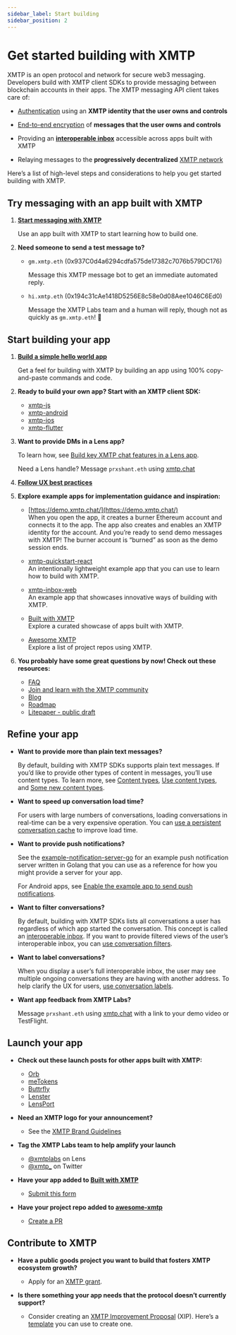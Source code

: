 ```yaml
---
sidebar_label: Start building
sidebar_position: 2
---
```


# Get started building with XMTP

XMTP is an open protocol and network for secure web3 messaging. Developers build with XMTP client SDKs to provide messaging between blockchain accounts in their apps. The XMTP messaging API client takes care of:

- [Authentication](account-signatures) using an **XMTP identity that the user owns and controls**

- [End-to-end encryption](invitation-and-message-encryption) of **messages that the user owns and controls**

- Providing an **[interoperable inbox](interoperable-inbox)** accessible across apps built with XMTP

- Relaying messages to the **progressively decentralized** [XMTP network](architectural-overview#network-layer)

Here’s a list of high-level steps and considerations to help you get started building with XMTP.


## Try messaging with an app built with XMTP

1. [**Start messaging with XMTP**](/docs/client-sdk/javascript/tutorials/start-messaging)
    
    Use an app built with XMTP to start learning how to build one.
    
2. **Need someone to send a test message to?**
    - `gm.xmtp.eth` (0x937C0d4a6294cdfa575de17382c7076b579DC176)  
    
        Message this XMTP message bot to get an immediate automated reply. 
        
    - `hi.xmtp.eth` (0x194c31cAe1418D5256E8c58e0d08Aee1046C6Ed0)  
    
        Message the XMTP Labs team and a human will reply, though not as quickly as `gm.xmtp.eth`! 🤖
        

## Start building your app

1. [**Build a simple hello world app**](/docs/client-sdk/javascript/tutorials/build-an-xmtp-hello-world-app)
    
    Get a feel for building with XMTP by building an app using 100% copy-and-paste commands and code.
    
2. **Ready to build your own app? Start with an XMTP client SDK:**

    - [xmtp-js](https://github.com/xmtp/xmtp-js)
    - [xmtp-android](https://github.com/xmtp/xmtp-android)
    - [xmtp-ios](https://github.com/xmtp/xmtp-ios)
    - [xmtp-flutter](https://github.com/xmtp/xmtp-flutter)

3. **Want to provide DMs in a Lens app?**

    To learn how, see [Build key XMTP chat features in a Lens app](/docs/client-sdk/javascript/tutorials/build-key-xmtp-chat-features-in-a-lens-app).
    
    Need a Lens handle? Message `prxshant.eth` using [xmtp.chat](https://xmtp.chat/)
    
4. [**Follow UX best practices**](ux-best-practices)

5. **Explore example apps for implementation guidance and inspiration:**

    - [https://demo.xmtp.chat/](https://demo.xmtp.chat/)  
    When you open the app, it creates a burner Ethereum account and connects it to the app. The app also creates and enables an XMTP identity for the account. And you’re ready to send demo messages with XMTP! The burner account is “burned” as soon as the demo session ends.
        
    - [xmtp-quickstart-react](https://github.com/xmtp/xmtp-quickstart-react)  
    An intentionally lightweight example app that you can use to learn how to build with XMTP.
        
    - [xmtp-inbox-web](https://github.com/xmtp-labs/xmtp-inbox-web)  
    An example app that showcases innovative ways of building with XMTP.
        
    - [Built with XMTP](/built-with-xmtp/)  
    Explore a curated showcase of apps built with XMTP.
        
    - [Awesome XMTP](https://github.com/xmtp/awesome-xmtp)  
    Explore a list of project repos using XMTP.
        
6. **You probably have some great questions by now! Check out these resources:**

    - [FAQ](faq)
    - [Join and learn with the XMTP community](/community)
    - [Blog](/blog)
    - [Roadmap](/vision/roadmap)
    - [Litepaper - public draft](/vision/litepaper)


## Refine your app

- **Want to provide more than plain text messages?**  

  By default, building with XMTP SDKs supports plain text messages. If you’d like to provide other types of content in messages, you’ll use content types. To learn more, see [Content types](content-types), [Use content types](/docs/client-sdk/javascript/tutorials/use-content-types), and [Some new content types](/blog/attachments-and-remote-attachments).
    
- **Want to speed up conversation load time?**  

  For users with large numbers of conversations, loading conversations in real-time can be a very expensive operation. You can [use a persistent conversation cache](/docs/client-sdk/javascript/tutorials/use-a-persistent-conversation-cache) to improve load time.
    
- **Want to provide push notifications?**  

  See the [example-notification-server-go](https://github.com/xmtp/example-notification-server-go) for an example push notification server written in Golang that you can use as a reference for how you might provide a server for your app.  

    For Android apps, see [Enable the example app to send push notifications](https://github.com/xmtp/xmtp-android/blob/main/library/src/main/java/org/xmtp/android/library/push/README.md).
    
- **Want to filter conversations?**  

  By default, building with XMTP SDKs lists all conversations a user has regardless of which app started the conversation. This concept is called an [interoperable inbox](interoperable-inbox). If you want to provide filtered views of the user’s interoperable inbox, you can [use conversation filters](/docs/client-sdk/javascript/tutorials/filter-conversations).
    
- **Want to label conversations?**  

  When you display a user’s full interoperable inbox, the user may see multiple ongoing conversations they are having with another address. To help clarify the UX for users, [use conversation labels](/docs/client-sdk/javascript/tutorials/label-conversations).
    
- **Want app feedback from XMTP Labs?**  

  Message `prxshant.eth` using [xmtp.chat](https://xmtp.chat/) with a link to your demo video or TestFlight.


## Launch your app

- **Check out these launch posts for other apps built with XMTP:**

    - [Orb](https://twitter.com/orbapp_/status/1618659601154715649?s=20)
    - [meTokens](https://twitter.com/meTokens/status/1597983759462436870?s=20&t=wHy9mBrNR5ri146CbhCMUw)
    - [Buttrfly](https://twitter.com/0xMoe_/status/1603126849852563456?s=20&t=wHy9mBrNR5ri146CbhCMUw)
    - [Lenster](https://twitter.com/lensterxyz/status/1588203593257009152?s=20&t=wHy9mBrNR5ri146CbhCMUw)
    - [LensPort](https://twitter.com/lensport_io/status/1602370688139939841?s=20&t=wHy9mBrNR5ri146CbhCMUw)

- **Need an XMTP logo for your announcement?**  

  - See the [XMTP Brand Guidelines](https://github.com/xmtp/brand)
    
- **Tag the XMTP Labs team to help amplify your launch**

  - [@xmtplabs](https://lenster.xyz/u/xmtplabs) on Lens
  - [@xmtp_](https://twitter.com/xmtp_) on Twitter
    
- **Have your app added to [Built with XMTP](https://xmtp.org/built-with-xmtp)**  

  - [Submit this form](https://forms.gle/p1VgVtkoGfHXANXt5)
    
- **Have your project repo added to [awesome-xmtp](https://github.com/xmtp/awesome-xmtp)**  

  - [Create a PR](https://github.com/xmtp/awesome-xmtp)
    

## Contribute to XMTP

- **Have a public goods project you want to build that fosters XMTP ecosystem growth?**  

  - Apply for an [XMTP grant](/grants).
    
- **Is there something your app needs that the protocol doesn’t currently support?**  

  - Consider creating an [XMTP Improvement Proposal](https://github.com/xmtp/XIPs/blob/ae6fc638332f57f918d82a096f69b1e79df0bd0a/XIPs/xip-0-purpose-process.md) (XIP). Here’s a [template](https://github.com/xmtp/XIPs/blob/main/xip-template.md) you can use to create one.
